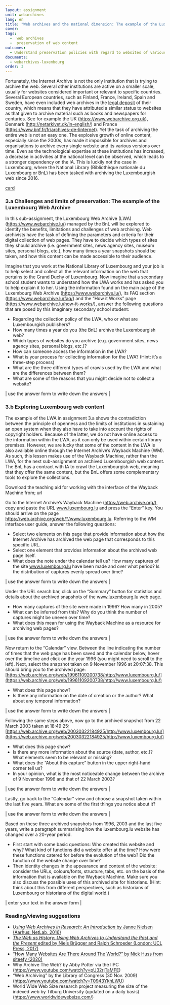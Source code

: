 ```yaml
---
layout: assignment
unit: webarchives
lang: en
title: "Web archives and the national dimension: The example of the Luxembourg Web Archive and luxembourg.lu"
cover:
tags:
  -  web archives 
  -  preservation of web content 
outcomes:
  - Understand preservation policies with regard to websites of various institutions
documents:
  - webarchives-luxembourg
order: 3
---
```

Fortunately, the Internet Archive is not the only institution that is trying to archive the web. Several other institutions are active on a smaller scale, usually for websites considered important or relevant to specific countries. Several European countries, such as Finland, France, Ireland, Spain and Sweden, have even included web archives in the [legal deposit](https://en.wikipedia.org/wiki/Legal_deposit) of their country, which means that they have attributed a similar status to websites as that given to archive material such as books and newspapers for centuries. See for example the UK (https://www.webarchive.org.uk), Denmark (http://netarkivet.dk/in-english/) and France (https://www.bnf.fr/fr/archives-de-linternet).
Yet the task of archiving the entire web is not an easy one. The explosive growth of online content, especially since the 2000s, has made it impossible for archives and organisations to archive every single website and its various versions over time. Even as the technological expertise at these institutions has increased, a decrease in activities at the national level can be observed, which leads to a stronger dependency on the IA. This is luckily not the case in Luxembourg, where the National Library (Bibliothèque nationale du Luxembourg or BnL) has been tasked with archiving the Luxembourgish web since 2016. 

[card](webarchives-luxembourg)

<!-- more -->

<!-- briefing-student -->

### 3.a Challenges and limits of preservation: The example of the Luxembourg Web Archive
<!-- section-contents -->
In this sub-assignment, the Luxembourg Web Archive (LWA) (https://www.webarchive.lu/) managed by the BnL will be explored to identify the benefits, limitations and challenges of web archiving.
Web archivists have the task of defining the parameters and criteria for their digital collection of web pages. They have to decide which types of sites they should archive (i.e. government sites, news agency sites, museum sites, personal blogs, etc.), how many times a year snapshots should be taken, and how this content can be made accessible to their audience.

Imagine that you work at the National Library of Luxembourg and your job is to help select and collect all the relevant information on the web that pertains to the Grand Duchy of Luxembourg. Now imagine that a secondary school student wants to understand how the LWA works and has asked you to help explain it to her.
Using the information found on the main page of the Luxembourg Web Archive (https://www.webarchive.lu/), its FAQ section (https://www.webarchive.lu/faq/) and the “How it Works” page (https://www.webarchive.lu/how-it-works/), answer the following questions that are posed by this imaginary secondary school student: 

-	Regarding the collection policy of the LWA, who or what are Luxembourgish publishers? 
-	How many times a year do you (the BnL) archive the Luxembourgish web?
-	Which types of websites do you archive (e.g. government sites, news agency sites, personal blogs, etc.)?
-	How can someone access the information in the LWA?
-	What is your process for collecting information for the LWA? (Hint: it’s a three-step process)
-	What are the three different types of crawls used by the LWA and what are the differences between them? 
-	What are some of the reasons that you might decide not to collect a website? 

| use the answer form to write down the answers |

<!-- section -->


### 3.b Exploring Luxembourg web content 
<!-- section-contents -->

The example of the LWA in assignment 3.a shows the contradiction between the principle of openness and the limits of institutions in sustaining an open system when they also have to take into account the rights of copyright holders. Because of the latter, we do not have online access to the information within the LWA, as it can only be used within certain library premises. However, we are lucky that some of the content in the LWA is also available online through the Internet Archive’s Wayback Machine (WM). As such, this lesson makes use of the Wayback Machine, rather than the LWA, for the next sub-assignment on archived Luxembourgish web content. The BnL has a contract with IA to crawl the Luxembourgish web, meaning that they offer the same content, but the BnL offers some complementary tools to explore the collections. 

Download the teaching aid for working with the interface of the Wayback Machine from; url

Go to the Internet Archive’s Wayback Machine (https://web.archive.org/), copy and paste the URL www.luxembourg.lu and press the “Enter” key. You should arrive on the page https://web.archive.org/web/*/www.luxembourg.lu.
Referring to the WM interface user guide, answer the following questions: 

-	Select two elements on this page that provide information about how the Internet Archive has archived the web page that corresponds to this specific URL.
-	Select one element that provides information about the archived web page itself.
-	What does the note under the calendar tell us? How many captures of the site www.luxembourg.lu have been made and over what period? Is the distribution of captures evenly spread over time? 

| use the answer form to write down the answers |

Under the URL search bar, click on the “Summary” button for statistics and details about the archived snapshots of the www.luxembourg.lu web page. 
-	How many captures of the site were made in 1996? How many in 2005? 
-	What can be inferred from this? Why do you think the number of captures might be uneven over time? 
-	What does this mean for using the Wayback Machine as a resource for archiving web pages?  

| use the answer form to write down the answers |

Now return to the “Calendar” view. Between the line indicating the number of times that the web page has been saved and the calendar below, hover over the timeline and click on the year 1996 (you might need to scroll to the left). Next, select the snapshot taken on 9 November 1996 at 20:07:38. This should bring you to the archived page: [https://web.archive.org/web/19961109200738/http://www.luxembourg.lu/](https://web.archive.org/web/19961109200738/http://www.luxembourg.lu/)
-	What does this page show?
-	Is there any information on the date of creation or the author? What about any temporal information? 

| use the answer form to write down the answers |
 
Following the same steps above, now go to the archived snapshot from 22 March 2003 taken at 18:49:25: [https://web.archive.org/web/20030322184925/http://www.luxembourg.lu/](https://web.archive.org/web/20030322184925/http://www.luxembourg.lu/)
-	What does this page show?
-	Is there any more information about the source (date, author, etc.)? What elements seem to be relevant or missing? 
-	What does the “About this capture” button in the upper right-hand corner tell us?
-	In your opinion, what is the most noticeable change between the archive of 9 November 1996 and that of 22 March 2003?

| use the answer form to write down the answers |

Lastly, go back to the “Calendar” view and choose a snapshot taken within the last five years. What are some of the first things you notice about it?

| use the answer form to write down the answers |

Based on these three archived snapshots from 1996, 2003 and the last five years, write a paragraph summarising how the luxembourg.lu website has changed over a 20-year period. 
-	First start with some basic questions: Who created this website and why? What kind of functions did a website offer at the time? How were these functions catered for before the evolution of the web? Did the function of the website change over time? 
-	Then identity changes in the appearance and content of the website: consider the URLs, colours/fonts, structure, tabs, etc. on the basis of the information that is available on the Wayback Machine. Make sure you also discuss the possible uses of this archived site for historians. (Hint: think about this from different perspectives, such as historians of Luxembourg or historians of the digital world.)

| enter your text in the answer form |

<!-- section -->

### Reading/viewing suggestions 
<!-- section-contents -->

-	[*Using Web Archives in Research: An Introduction* by Janne Nielsen (Aarhus: NetLab, 2016)](http://www.netlab.dk/wp-content/uploads/2016/10/Nielsen_Using_Web_Archives_in_Research.pdf)
-	[*The Web as History: Using Web Archives to Understand the Past and the Present* edited by Niels Brügger and Ralph Schroeder (London: UCL Press, 2017)](https://discovery.ucl.ac.uk/id/eprint/1542998/1/The-Web-as-History.pdf)
-	[“How Many Websites Are There Around The World?” by Nick Huss from siteefy (2020)](https://siteefy.com/how-many-websites-are-there/)
-	Why Archive The Web? by Abby Potter via the IIPC (https://www.youtube.com/watch?v=pU32rjTaMFE)
-	“Web Archiving” by the Library of Congress (30 Nov. 2009) (https://www.youtube.com/watch?v=T0943YkhLWU)
-	World Wide Web Size research project measuring the size of the indexed web by Tilburg University (updated on a daily basis) (https://www.worldwidewebsize.com/)
 
 
<!-- briefing-teacher -->





